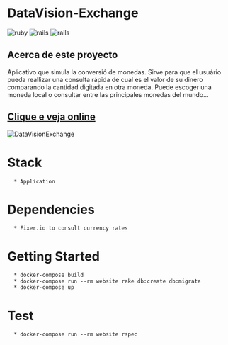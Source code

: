 **DataVision-Exchange**
=======================

![ruby](https://img.shields.io/badge/Ruby-2.4.1-red.svg)
![rails](https://img.shields.io/badge/Rails-5.0.1-red.svg)
![rails](https://img.shields.io/docker/automated/jrottenberg/ffmpeg.svg)

## Acerca de este proyecto

Aplicativo que simula la conversió de monedas. Sirve para que el usuário pueda reallizar una consulta rápida de cual es el valor de su dinero comparando la cantidad digitada en otra moneda. Puede escoger una moneda local o consultar entre las principales monedas del mundo...

## [Clique e veja online](https://datavision-exchange.herokuapp.com/)

![DataVisionExchange](https://cloud.githubusercontent.com/assets/11140145/25731440/677314a6-3114-11e7-834e-e50207d701fc.png)

# Stack
```
  * Application
```

# Dependencies
```
  * Fixer.io to consult currency rates
```

# Getting Started
```
  * docker-compose build
  * docker-compose run --rm website rake db:create db:migrate
  * docker-compose up
```

# Test
```
  * docker-compose run --rm website rspec
```
